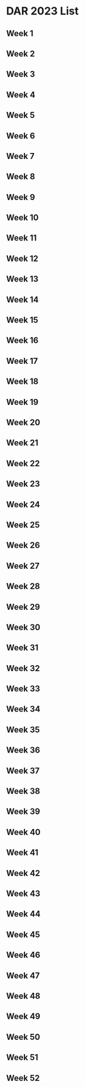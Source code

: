# DAR 2023 List

## Week 1
## Week 2
## Week 3
## Week 4
## Week 5
## Week 6
## Week 7
## Week 8
## Week 9
## Week 10
## Week 11
## Week 12
## Week 13
## Week 14
## Week 15
## Week 16
## Week 17
## Week 18
## Week 19
## Week 20
## Week 21
## Week 22
## Week 23
## Week 24
## Week 25
## Week 26
## Week 27
## Week 28
## Week 29
## Week 30
## Week 31
## Week 32
## Week 33
## Week 34
## Week 35
## Week 36
## Week 37
## Week 38
## Week 39
## Week 40
## Week 41
## Week 42
## Week 43
## Week 44
## Week 45
## Week 46
## Week 47
## Week 48
## Week 49
## Week 50
## Week 51
## Week 52